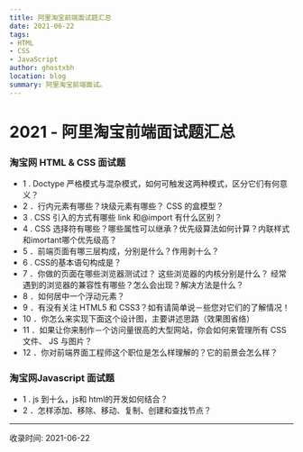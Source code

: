 ```yaml
---
title: 阿里淘宝前端面试题汇总
date: 2021-06-22
tags:
- HTML
- CSS
- JavaScript
author: ghostxbh
location: blog
summary: 阿里淘宝前端面试。
---
```


# 2021 - 阿里淘宝前端面试题汇总
### 淘宝网 HTML & CSS 面试题
- 1 . Doctype 严格模式与混杂模式，如何可触发这两种模式，区分它们有何意义？
- 2 ．行内元素有哪些？块级元素有哪些？ CSS 的盒模型？
- 3 . CSS 引入的方式有哪些 link 和@import 有什么区别？
- 4 . CSS 选择符有哪些？哪些属性可以继承？优先级算法如何计算？内联样式和imortant哪个优先级高？
- 5 ．前端页面有哪三层构成，分别是什么？作用剥十么？
- 6 . CSS的基本语句构成是？
- 7 ．你做的页面在哪些浏览器测试过？ 这些浏览器的内核分别是什么？ 经常遇到的浏览器的兼容性有哪些？怎么会出现？解决方法是什么？
- 8 ．如何居中一个浮动元素？
- 9 ．有没有关注 HTML5 和 CSS3？如有请简单说－些您对它们的了解情况！
- 10 ．你怎么来实现下面这个设计图，主要讲述思路（效果图省络）
- 11 ．如果让你来制作－个访问量很高的大型网站，你会如何来管理所有 CSS 文件、 JS 与图片？
- 12 ．你对前端界面工程师这个职位是怎么样理解的？它的前景会怎么样？

### 淘宝网Javascript 面试题
- 1 . js 到十么，js和 html的开发如何结合？
- 2 ．怎样添加、移除、移动、复制、创建和查找节点？

---
收录时间: 2021-06-22

<Vssue :title="$title" />

